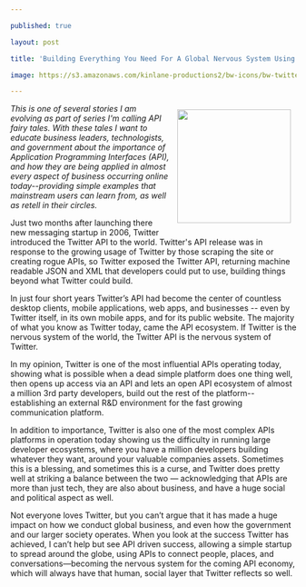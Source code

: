 ---
published: true
layout: post
title: 'Building Everything You Need For A Global Nervous System Using The Twitter API'
image: https://s3.amazonaws.com/kinlane-productions2/bw-icons/bw-twitter-icon.png
---

<p><img style="padding: 10px;" src="https://s3.amazonaws.com/kinlane-productions2/bw-icons/bw-twitter-icon.png" alt="" width="200" align="right" />
<p><em>This is one of several stories I am evolving as part of series I'm calling API fairy tales. With these tales I want to educate business leaders, technologists, and government about the importance of Application Programming Interfaces (API), and how they are being applied in almost every aspect of business occurring online today--providing simple examples that mainstream users can learn from, as well as retell in their circles.</em>
<div>
<p dir="ltr">Just two months after launching there new messaging startup in 2006, Twitter introduced the Twitter API to the world. Twitter's API release was in response to the growing usage of Twitter by those scraping the site or creating rogue APIs, so Twitter exposed the Twitter API, returning machine readable JSON and XML that developers could put to use, building things beyond what Twitter could build.
<p>In just four short years Twitter&rsquo;s API had become the center of countless desktop clients, mobile applications, web apps, and businesses -- even by Twitter itself, in its own mobile apps, and for its public website. The majority of what you know as Twitter today, came the API ecosystem. If Twitter is the nervous system of the world, the Twitter API is the nervous system of Twitter.
<p dir="ltr">In my opinion, Twitter is one of the most influential APIs operating today, showing what is possible when a dead simple platform does one thing well, then opens up access via an API and lets an open API ecosystem of almost a million 3rd party developers, build out the rest of the platform--establishing an external R&amp;D environment for the fast growing communication platform.
<p>In addition to importance, Twitter is also one of the most complex APIs platforms in operation today showing us the difficulty in running large developer ecosystems, where you have a million developers building whatever they want, around your valuable companies assets. Sometimes this is a blessing, and sometimes this is a curse, and Twitter does pretty well at striking a balance between the two &mdash; acknowledging that APIs are more than just tech, they are also about business, and have a huge social and political aspect as well.
<p>Not everyone loves Twitter, but you can&rsquo;t argue that it has made a huge impact on how we conduct global business, and even how the government and our larger society operates. When you look at the success Twitter has achieved, I can&rsquo;t help but see API driven success, allowing a simple startup to spread around the globe, using APIs to connect people, places, and conversations&mdash;becoming the nervous system for the coming API economy, which will always have that human, social layer that Twitter reflects so well.&nbsp;
</div>

